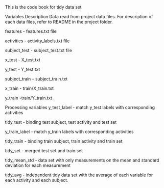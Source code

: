 This is the code book for tidy data set

Variables Description Data read from project data files. For description of each data files, refer to README in the project folder.

features - features.txt file

activities - activity_labels.txt file

subject_test - subject_test.txt file

x_test - X_test.txt

y_test - Y_test.txt

subject_train - subject_train.txt

x_train - train/X_train.txt

y_train -train/Y_train.txt

Processing variables y_test_label - match y_test labels with corresponding activities

tidy_test - binding test subject, test activity and test set

y_train_label - match y_train labels with corresponding activities

tidy_train - binding train subject, train activity and train set

tidy_set - merged test set and train set

tidy_mean_std - data set with only measurements on the mean and standard deviation for each measurement

tidy_avg - independent tidy data set with the average of each variable for each activity and each subject.

